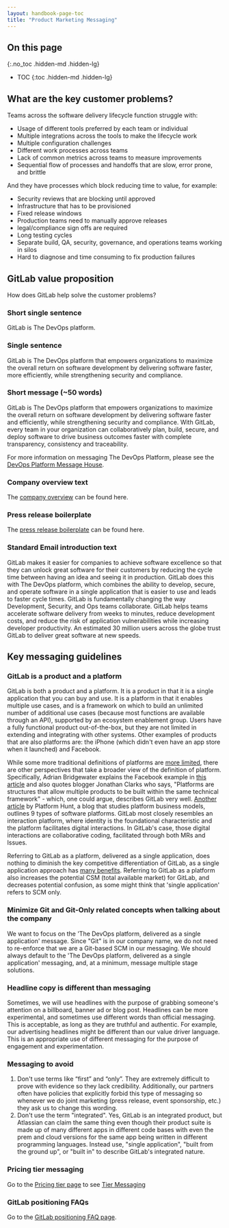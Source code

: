 ```yaml
---
layout: handbook-page-toc
title: "Product Marketing Messaging"
---
```


## On this page
{:.no_toc .hidden-md .hidden-lg}

- TOC
{:toc .hidden-md .hidden-lg}

## What are the key customer problems?

Teams across the software delivery lifecycle function struggle with:

* Usage of different tools preferred by each team or individual
* Multiple integrations across the tools to make the lifecycle work
* Multiple configuration challenges
* Different work processes across teams
* Lack of common metrics across teams to measure improvements
* Sequential flow of processes and handoffs that are slow, error prone, and brittle

And they have processes which block reducing time to value, for example:

* Security reviews that are blocking until approved
* Infrastructure that has to be provisioned
* Fixed release windows
* Production teams need to manually approve releases
* legal/compliance sign offs are required
* Long testing cycles
* Separate build, QA, security, governance, and operations teams working in silos
* Hard to diagnose and time consuming to fix production failures

## GitLab value proposition
How does GitLab help solve the customer problems?

### Short single sentence

GitLab is The DevOps platform.

### Single sentence

GitLab is The DevOps platform that empowers organizations to maximize the overall return on software development by delivering software faster, more efficiently, while strengthening security and compliance.


### Short message (~50 words)

GitLab is The DevOps platform that empowers organizations to maximize the overall return on software development by delivering software faster and efficiently, while strengthening security and compliance. With GitLab, every team in your organization can collaboratively plan, build, secure, and deploy software to drive business outcomes faster with complete transparency, consistency and traceability.

For more information on messaging The DevOps Platform, please see the [DevOps Platform Message House](https://about.gitlab.com/handbook/marketing/brand-and-product-marketing/product-and-solution-marketing/usecase-gtm/devops-platform/message-house/).

### Company overview text
The [company overview](/company/#about-us) can be found here.

### Press release boilerplate
The [press release boilerplate](/press/press-kit/#boilerplate) can be found here.

### Standard Email introduction text

GitLab makes it easier for companies to achieve software excellence so that they can unlock great software for their customers by reducing the cycle time between having an idea and seeing it in production. GitLab does this with The DevOps platform, which combines the ability to develop, secure, and operate software in a single application that is easier to use and leads to faster cycle times. GitLab is fundamentally changing the way Development, Security, and Ops teams collaborate. GitLab helps teams accelerate software delivery from weeks to minutes, reduce development costs, and reduce the risk of application vulnerabilities while increasing developer productivity. An estimated 30 million users across the globe trust GitLab to deliver great software at new speeds.

## Key messaging guidelines

### GitLab is a product and a platform

GitLab is both a product and a platform. It is a product in that it is a single application that you can buy and use. It is a platform in that it enables multiple use cases, and is a framework on which to build an unlimited number of additional use cases (because most functions are available through an API), supported by an ecosystem enablement group. Users have a fully functional product out-of-the-box, but they are not limited in extending and integrating with other systems. Other examples of products that are also platforms are: the iPhone (which didn't even have an app store when it launched) and Facebook.

While some more traditional definitions of platforms are [more limited](http://www.dictionary.com/browse/software-platform), there are other perspectives that take a broader view of the definition of platform. Specifically, Adrian Bridgewater explains the Facebook example in [this article](https://www.forbes.com/sites/adrianbridgwater/2015/03/17/whats-the-difference-between-a-software-product-and-a-platform/#5042c24056a6) and also quotes blogger Jonathan Clarks who says, "Platforms are structures that allow multiple products to be built within the same technical framework" - which, one could argue, describes GitLab very well. [Another article](https://medium.com/platform-hunt/the-8-types-of-software-platforms-473c74f4536a) by Platform Hunt, a blog that studies platform business models, outlines 9 types of software platforms. GitLab most closely resembles an interaction platform, where identity is the foundational characteristic and the platform facilitates digital interactions. In GitLab's case, those digital interactions are collaborative coding, facilitated through both MRs and Issues.

Referring to GitLab as a platform, delivered as a single application, does nothing to diminish the key competitive differentiation of GitLab, as a single application approach has [many benefits](/handbook/product/single-application).  Referring to GitLab as a platform also increases the potential CSM (total available market) for GitLab, and decreases potential confusion, as some might think that 'single application' refers to SCM only.

### Minimize Git and Git-Only related concepts when talking about the company

We want to focus on the 'The DevOps platform, delivered as a single application' message. Since "Git" is in our company name, we do not need to re-enforce that we are a Git-based SCM in our messaging. We should always default to the 'The DevOps platform, delivered as a single application' messaging, and, at a minimum, message multiple stage solutions.

### Headline copy is different than messaging

Sometimes, we will use headlines with the purpose of grabbing someone's attention on a billboard, banner ad or blog post. Headlines can be more experimental, and sometimes use different words than official messaging.  This is acceptable, as long as they are truthful and authentic. For example, our advertising headlines might be different than our value driver language. This is an appropriate use of different messaging for the purpose of engagement and experimentation.

### Messaging to avoid

1. Don't use terms like “first” and “only”. They are extremely difficult to prove with evidence so they lack credibility. Additionally, our partners often have policies that explicitly forbid this type of messaging so whenever we do joint marketing (press release, event sponsorship, etc.) they ask us to change this wording.
2. Don't use the term "integrated". Yes, GitLab is an integrated product, but Atlassian can claim the same thing even though their product suite is made up of many different apps in different code bases with even the prem and cloud versions for the same app being written in different programming languages. Instead use, "single application", "built from the ground up", or "built in" to describe GitLab's integrated nature.  


### Pricing tier messaging

Go to the [Pricing tier page](/handbook/marketing/brand-and-product-marketing/product-and-solution-marketing/tiers/) to see [Tier Messaging](/handbook/marketing/brand-and-product-marketing/product-and-solution-marketing/tiers/#tier-messaging)

### GitLab positioning FAQs

Go to the [GitLab positioning FAQ page](/handbook/positioning-faq/).
